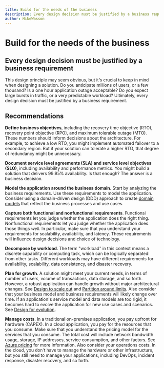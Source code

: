 ```yaml
---
title: Build for the needs of the business
description: Every design decision must be justified by a business requirement
author: MikeWasson
---
```


# Build for the needs of the business

## Every design decision must be justified by a business requirement

This design principle may seem obvious, but it's crucial to keep in mind when designing a solution. Do you anticipate millions of users, or a few thousand? Is a one hour application outage acceptable? Do you expect large bursts in traffic, or a very predictable workload? Ultimately, every design decision must be justified by a business requirement. 

## Recommendations

**Define business objectives**, including the recovery time objective (RTO), recovery point objective (RPO), and maximum tolerable outage (MTO). These numbers should inform decisions about the architecture. For example, to achieve a low RTO, you might implement automated failover to a secondary region. But if your solution can tolerate a higher RTO, that degree of redundancy might be unnecessary.

**Document service level agreements (SLA) and service level objectives (SLO)**, including availability and performance metrics. You might build a solution that delivers 99.95% availability. Is that enough? The answer is a business decision. 

**Model the application around the business domain**. Start by analyzing the business requirements. Use these requirements to model the application. Consider using a domain-driven design (DDD) approach to create [domain models][domain-model] that reflect the business processes and use cases. 

**Capture both functional and nonfunctional requirements**. Functional requirements let you judge whether the application does the right thing. Nonfunctional requirements let you judge whether the application does those things *well*. In particular, make sure that you understand your requirements for scalability, availability, and latency. These requirements will influence design decisions and choice of technology.

**Decompose by workload**. The term "workload" in this context means a discrete capability or computing task, which can be logically separated from other tasks. Different workloads may have different requirements for availability, scalability, data consistency, and disaster recovery. 

**Plan for growth**. A solution might meet your current needs, in terms of number of users, volume of transactions, data storage, and so forth. However, a robust application can handle growth without major architectural changes. See [Design to scale out](scale-out.md) and [Partition around limits](partition.md). Also consider that your business model and business requirements will likely change over time. If an application's service model and data models are too rigid, it becomes hard to evolve the application for new use cases and scenarios. See [Design for evolution](design-for-evolution.md).

**Manage costs**. In a traditional on-premises application, you pay upfront for hardware (CAPEX). In a cloud application, you pay for the resources that you consume. Make sure that you understand the pricing model for the services that you consume. The total cost will include network bandwidth usage, storage, IP addresses, service consumption, and other factors. See [Azure pricing][pricing] for more information. Also consider your operations costs. In the cloud, you don't have to manage the hardware or other infrastructure, but you still need to manage your applications, including DevOps, incident response, disaster recovery, and so forth. 

[domain-model]: https://martinfowler.com/eaaCatalog/domainModel.html
[pricing]: https://azure.microsoft.com/pricing/
